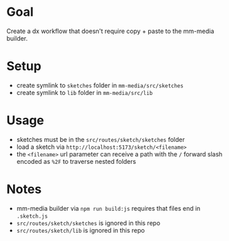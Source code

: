 # Goal
Create a dx workflow that doesn't require copy + paste to the mm-media builder.

# Setup

- create symlink to `sketches` folder in `mm-media/src/sketches`
- create symlink to `lib` folder in `mm-media/src/lib`

# Usage

- sketches must be in the `src/routes/sketch/sketches` folder
- load a sketch via `http://localhost:5173/sketch/<filename>`
- the `<filename>` url parameter can receive a path with the `/` forward slash encoded as `%2F` to traverse nested folders

# Notes

- mm-media builder via `npm run build:js` requires that files end in `.sketch.js`
- `src/routes/sketch/sketches` is ignored in this repo
- `src/routes/sketch/lib` is ignored in this repo
